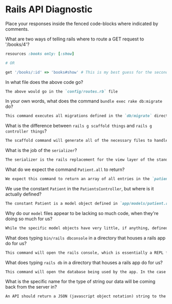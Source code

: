 # Rails API Diagnostic

Place your responses inside the fenced code-blocks where indicated by comments.


What are two ways of telling rails where to route a GET request to '/books/4'?

```rb
resources :books only: [:show]

# OR

get '/books/:id' => 'books#show' # This is my best guess for the second method, based on how the default user actions are defined
```

In what file does the above code go?

```md
The above would go in the `config/routes.rb` file
```

In your own words, what does the command `bundle exec rake db:migrate` do?

```md
This command executes all migrations defined in the `db/migrate` directory, in the order they are stored in that directory. These files define a number of actions for rails to perform on the database, typically creating and modifying the relational database tables required by the app.
```

What is the difference between `rails g scaffold things` and
`rails g controller things`?

```md
The scaffold command will generate all of the necessary files to handle a resource called `things`, namely controller, model, migration and serializer, whereas the controller command will only generate the file and framework for ThingsController. Additionally, a controller generated via scaffold will come with the index, show, create, update and destroy actions predefined whereas a controller generated from the controller command will be empty and these actions will need to be defined manually.
```

What is the job of the `serializer`?

```md
The serializer is the rails replacement for the view layer of the standard MVC model, which is to say that it handles the translation of data returned from the database into json that can be returned to the client.
```

What do we expect the command `Patient.all` to return?

```md
We expect this command to return an array of all entries in the `patients` table formatted as Patient objects.
```

We use the constant `Patient` in the `PatientsController`, but where is it
actually defined?

```md
The constant Patient is a model object defined in `app/models/patient.rb`
```

Why do our `model` files appear to be lacking so much code, when they're doing
so much for us?

```md
While the specific model objects have very little, if anything, defined in their files, they all inherit from the rails class called ApplicationRecord, in which most of the standard methods used to interact with the database are defined.
```

What does typing `bin/rails dbconsole` in a directory that houses a rails app do for
us?

```md
This command will open the rails console, which is essentially a REPL for rails APIs, allowing us to manually test the functionality of certain parts of the API.
```

What does typing `rails db` in a directory that houses a rails app do for us?

```md
This command will open the database being used by the app. In the case of the apps we are programming at GA, this means a specific Postgres database, but rails is generally database agnostic, so any number of other SQL databases could also work.
```

What is the specific name for the type of string our data will be coming back
from the server in?

```md
An API should return a JSON (javascript object notation) string to the client, at least in the APIs we have been writing.
```
